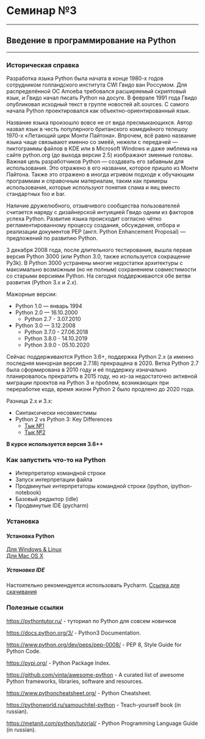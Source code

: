 # Семинар №3

---

## Введение в программирование на Python

---

### Историческая справка

Разработка языка Python была начата в конце 1980-х годов сотрудником голландского института CWI Гвидо ван Россумом. Для распределённой ОС Amoeba требовался расширяемый скриптовый язык, и Гвидо начал писать Python на досуге. В феврале 1991 года Гвидо опубликовал исходный текст в группе новостей alt.sources. С самого начала Python проектировался как объектно-ориентированный язык.

Название языка произошло вовсе не от вида пресмыкающихся. Автор назвал язык в честь популярного британского комедийного телешоу 1970-х «Летающий цирк Монти Пайтона». Впрочем, всё равно название языка чаще связывают именно со змеёй, нежели с передачей — пиктограммы файлов в KDE или в Microsoft Windows и даже эмблема на сайте python.org (до выхода версии 2.5) изображают змеиные головы. Важная цель разработчиков Python — создавать его забавным для использования. Это отражено в его названии, которое пришло из Монти Пайтона. Также это отражено в иногда игривом подходе к обучающим программам и справочным материалам, таким как примеры использования, которые используют понятия спама и яиц вместо стандартных foo и bar.

Наличие дружелюбного, отзывчивого сообщества пользователей считается наряду с дизайнерской интуицией Гвидо одним из факторов успеха Python. Развитие языка происходит согласно чётко регламентированному процессу создания, обсуждения, отбора и реализации документов PEP (англ. Python Enhancement Proposal) — предложений по развитию Python.

3 декабря 2008 года, после длительного тестирования, вышла первая версия Python 3000 (или Python 3.0, также используется сокращение Py3k). В Python 3000 устранены многие недостатки архитектуры с максимально возможным (но не полным) сохранением совместимости со старыми версиями Python. На сегодня поддерживаются обе ветви развития (Python 3.x и 2.x).

Мажорные версии:
* Python 1.0 — январь 1994
* Python 2.0 — 16.10.2000
    * Python 2.7 - 3.07.2010
* Python 3.0 — 3.12.2008
    * Python 3.7.0 - 27.06.2018
    * Python 3.8.0 - 14.10.2019
    * Python 3.9.0 - 05.10.2020

Сейчас поддерживаются Python 3.6+, поддержка Python 2.х (а именно последняя минорная версия 2.7.18) прекращена в 2020. Ветка Python 2.7 была сформирована в 2010 году и её поддержку изначально планировалось прекратить в 2015 году, но из-за недостаточно активной миграции проектов на Python 3 и проблем, возникающих при переработке кода, время жизни Python 2 было продлено до 2020 года.

Разница 2.x и 3.x:
* Синтаксически несовместимы
* Python 2 vs Python 3: Key Differences
    * [Тык №1](https://sebastianraschka.com/Articles/2014_python_2_3_key_diff.html)
    * [Тык №2](https://www.guru99.com/python-2-vs-python-3.html#:~:text=KEY%20DIFFERENCE,string%20value%20with%20%22u.%22)

**В курсе используется версия 3.6++**

### Как запустить что-то на Python
- Интерпретатор командной строки
- Запуск интерпретации файла
- Продвинутые интерпретаторы командной строки (ipython, ipython-notebook)
- Базовый редактор (idle)
- Продвинутые IDE (pycharm)

### Установка

#### Установка Python
[Для Windows & Linux](https://pythonworld.ru/osnovy/skachat-python.html)  
[Для Mac OS X](https://www.python.org/downloads/)

##### Установка IDE
Настоятельно рекомендуется использовать Pycharm. [Ссылка для скачивания](https://www.jetbrains.com/pycharm/)

### Полезные ссылки

https://pythontutor.ru/ - туториал по Python для совсем новичков

https://docs.python.org/3/ - Python3 Documentation.

https://www.python.org/dev/peps/pep-0008/ - PEP 8, Style Guide for Python Code.

https://pypi.org/ - Python Package Index.

https://github.com/vinta/awesome-python - A curated list of awesome Python frameworks, libraries, software and resources.

https://www.pythoncheatsheet.org/ - Python Cheatsheet.

https://pythonworld.ru/samouchitel-python - Teach-yourself book (in russian).

https://metanit.com/python/tutorial/ - Python Programming Language Guide (in russian).


